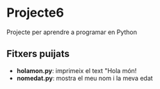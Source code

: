 # Projecte6
Projecte per aprendre a programar en Python
## Fitxers puijats
- **holamon.py**: imprimeix el text "Hola món!
- **nomedat.py**: mostra el meu nom i la meva edat
